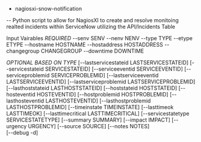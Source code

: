 - nagiosxi-snow-notification

-- Python script to allow for NagiosXI to create and resolve monitoing realted incidents within ServiceNow utilizing the API/Incidents Table

Input Vairables
*REQUIRED*
--senv SENV
--nenv NENV
--type TYPE
--etype ETYPE
--hostname HOSTNAME
--hostaddress HOSTADDRESS
--changegroup CHANGEGROUP
--downtime DOWNTIME

*OPTIONAL BASED ON TYPE*
[--lastservicestateid LASTSERVICESTATEID]
[--servicestateid SERVICESTATEID]
[--serviceeventid SERVICEEVENTID]
[--serviceproblemid SERVICEPROBLEMID]
[--lastserviceeventid LASTSERVICEEVENTID]
[--lastserviceproblemid LASTSERVICEPROBLEMID]
[--lasthoststateid LASTHOSTSTATEID]
[--hoststateid HOSTSTATEID]
[--hosteventid HOSTEVENTID]
[--hostproblemid HOSTPROBLEMID]
[--lasthosteventid LASTHOSTEVENTID]
[--lasthostproblemid LASTHOSTPROBLEMID]
[--timeinstate TIMEINSTATE]
[--lasttimeok LASTTIMEOK]
[--lasttimecritical LASTTIMECRITICAL] 
[--servicestatetype SERVICESTATETYPE]
[--summary SUMMARY]
[--impact IMPACT]
[--urgency URGENCY] 
[--source SOURCE] 
[--notes NOTES]   
[--debug -d]
